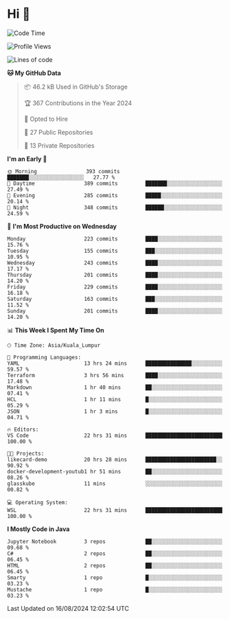 <h1>Hi 👋</h1>

<!--START_SECTION:waka-->
![Code Time](http://img.shields.io/badge/Code%20Time-629%20hrs%2048%20mins-blue)

![Profile Views](http://img.shields.io/badge/Profile%20Views-0-blue)

![Lines of code](https://img.shields.io/badge/From%20Hello%20World%20I%27ve%20Written-1.2%20million%20lines%20of%20code-blue)

**🐱 My GitHub Data** 

> 📦 46.2 kB Used in GitHub's Storage 
 > 
> 🏆 367 Contributions in the Year 2024
 > 
> 💼 Opted to Hire
 > 
> 📜 27 Public Repositories 
 > 
> 🔑 13 Private Repositories 
 > 
**I'm an Early 🐤** 

```text
🌞 Morning                393 commits         ███████░░░░░░░░░░░░░░░░░░   27.77 % 
🌆 Daytime                389 commits         ███████░░░░░░░░░░░░░░░░░░   27.49 % 
🌃 Evening                285 commits         █████░░░░░░░░░░░░░░░░░░░░   20.14 % 
🌙 Night                  348 commits         ██████░░░░░░░░░░░░░░░░░░░   24.59 % 
```
📅 **I'm Most Productive on Wednesday** 

```text
Monday                   223 commits         ████░░░░░░░░░░░░░░░░░░░░░   15.76 % 
Tuesday                  155 commits         ███░░░░░░░░░░░░░░░░░░░░░░   10.95 % 
Wednesday                243 commits         ████░░░░░░░░░░░░░░░░░░░░░   17.17 % 
Thursday                 201 commits         ████░░░░░░░░░░░░░░░░░░░░░   14.20 % 
Friday                   229 commits         ████░░░░░░░░░░░░░░░░░░░░░   16.18 % 
Saturday                 163 commits         ███░░░░░░░░░░░░░░░░░░░░░░   11.52 % 
Sunday                   201 commits         ████░░░░░░░░░░░░░░░░░░░░░   14.20 % 
```


📊 **This Week I Spent My Time On** 

```text
🕑︎ Time Zone: Asia/Kuala_Lumpur

💬 Programming Languages: 
YAML                     13 hrs 24 mins      ███████████████░░░░░░░░░░   59.57 % 
Terraform                3 hrs 56 mins       ████░░░░░░░░░░░░░░░░░░░░░   17.48 % 
Markdown                 1 hr 40 mins        ██░░░░░░░░░░░░░░░░░░░░░░░   07.41 % 
HCL                      1 hr 11 mins        █░░░░░░░░░░░░░░░░░░░░░░░░   05.29 % 
JSON                     1 hr 3 mins         █░░░░░░░░░░░░░░░░░░░░░░░░   04.71 % 

🔥 Editors: 
VS Code                  22 hrs 31 mins      █████████████████████████   100.00 % 

🐱‍💻 Projects: 
likecard-demo            20 hrs 28 mins      ███████████████████████░░   90.92 % 
docker-development-youtub1 hr 51 mins        ██░░░░░░░░░░░░░░░░░░░░░░░   08.26 % 
glasskube                11 mins             ░░░░░░░░░░░░░░░░░░░░░░░░░   00.82 % 

💻 Operating System: 
WSL                      22 hrs 31 mins      █████████████████████████   100.00 % 
```

**I Mostly Code in Java** 

```text
Jupyter Notebook         3 repos             ██░░░░░░░░░░░░░░░░░░░░░░░   09.68 % 
C#                       2 repos             ██░░░░░░░░░░░░░░░░░░░░░░░   06.45 % 
HTML                     2 repos             ██░░░░░░░░░░░░░░░░░░░░░░░   06.45 % 
Smarty                   1 repo              █░░░░░░░░░░░░░░░░░░░░░░░░   03.23 % 
Mustache                 1 repo              █░░░░░░░░░░░░░░░░░░░░░░░░   03.23 % 
```




 Last Updated on 16/08/2024 12:02:54 UTC
<!--END_SECTION:waka-->
